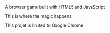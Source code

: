 A browser game built with HTML5 and JavaScript

This is where the magic happens

This projet is limited to Google Chrome
